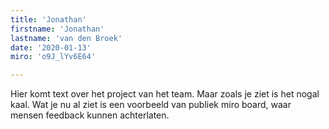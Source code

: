 ```yaml
---
title: 'Jonathan'
firstname: 'Jonathan'
lastname: 'van den Broek'
date: '2020-01-13'
miro: 'o9J_lYv6E64'

---
```


Hier komt text over het project van het team. Maar zoals je ziet is het nogal kaal. Wat je nu al ziet is een voorbeeld van publiek miro board, waar mensen feedback kunnen achterlaten.
